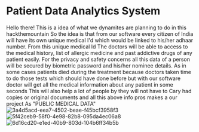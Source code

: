 # Patient Data Analytics System 
Hello there!  This is a idea of what we dynamites are planning to do in this hackthemountain  So the idea is that from our software every citizen of India will have its own unique medical I'd which would be linked to his/her adhaar number. From this unique medical Id  The doctors will be able to access to the medical history, list of allergic medicine and past addictive drugs of any patient easily. For the privacy and safety concerns all this data of a person will be secured by biometric password and his/her nominee details.  As in some cases patients died during the treatment because doctors taken time to do those tests which should have done before but with our software doctor will get all the medical information about any patient in some seconds  This will also help a lot of people by they will not have to Cary had copies or original documents and all this above info pros makes a our project  As  "PUBLIC MEDICAL DATA"
![3a4d5acd-eea7-4502-beae-f45bcf3958f3](https://user-images.githubusercontent.com/113714760/190898215-936f1a09-f407-43d2-9fbc-97e64eeef852.jpeg)
![5f42ceb9-58f0-4e98-82b8-095da4ec06a8](https://user-images.githubusercontent.com/113714760/190898217-89952853-51ef-4137-a14b-3bcc121fb813.jpeg)
![6d16cd20-e1ed-40b9-803d-104b6ff34b5b](https://user-images.githubusercontent.com/113714760/190898218-88cef204-1878-4e53-8507-66fe08c55bef.jpeg)
